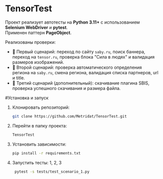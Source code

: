 # TensorTest

Проект реализует автотесты на **Python 3.11+** с использованием **Selenium WebDriver** и **pytest**.  
Применен паттерн **PageObject**.

Реализованы проверки:
- 📄 Первый сценарий: переход по сайту `saby.ru`, поиск баннера, переход на `tensor.ru`, проверка блока "Сила в людях" и валидация размеров изображений.
- 📄 Второй сценарий: проверка автоматического определения региона на `saby.ru`, смена региона, валидация списка партнеров, url и title.
- 📄 Третий сценарий (дополнительный): скачивание плагина SBIS, проверка успешного скачивания и размера файла.

#Установка и запуск

1. Клонировать репозиторий:
   ```bash
   git clone https://github.com/Metridat/TensorTest.git
2. Перейти в папку проекта:
    ```bash
   TensorTest
3. Установить зависимости:
    ```bash
    pip install -r requirements.txt
4. Запустить тесты:
1, 2, 3
   ```bash
    pytest -s tests/test_scenario_1.py
